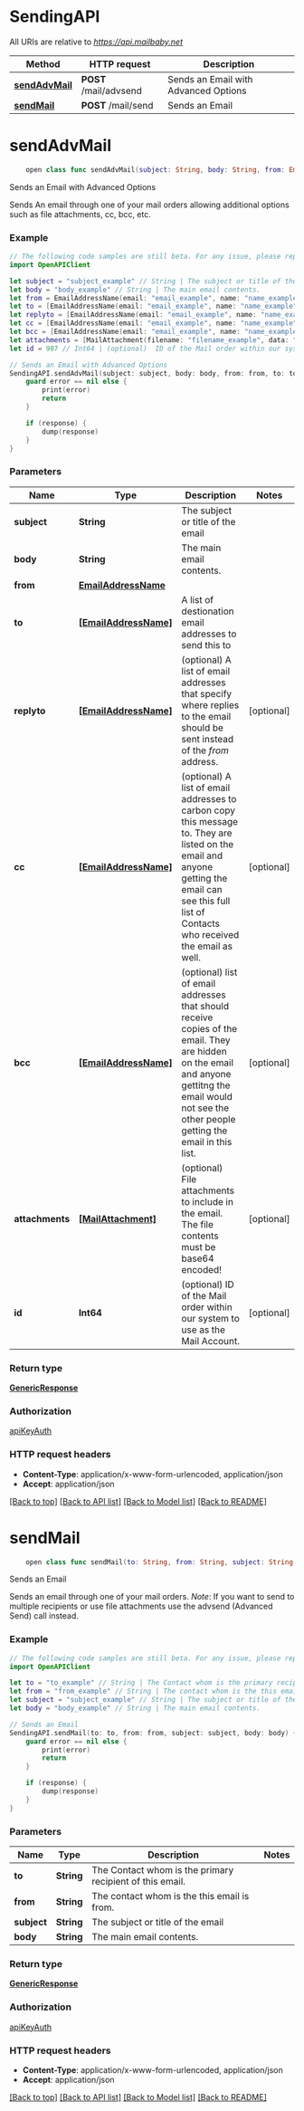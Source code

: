 # SendingAPI

All URIs are relative to *https://api.mailbaby.net*

Method | HTTP request | Description
------------- | ------------- | -------------
[**sendAdvMail**](SendingAPI.md#sendadvmail) | **POST** /mail/advsend | Sends an Email with Advanced Options
[**sendMail**](SendingAPI.md#sendmail) | **POST** /mail/send | Sends an Email


# **sendAdvMail**
```swift
    open class func sendAdvMail(subject: String, body: String, from: EmailAddressName, to: [EmailAddressName], replyto: [EmailAddressName]? = nil, cc: [EmailAddressName]? = nil, bcc: [EmailAddressName]? = nil, attachments: [MailAttachment]? = nil, id: Int64? = nil, completion: @escaping (_ data: GenericResponse?, _ error: Error?) -> Void)
```

Sends an Email with Advanced Options

Sends An email through one of your mail orders allowing additional options such as file attachments, cc, bcc, etc.

### Example
```swift
// The following code samples are still beta. For any issue, please report via http://github.com/OpenAPITools/openapi-generator/issues/new
import OpenAPIClient

let subject = "subject_example" // String | The subject or title of the email
let body = "body_example" // String | The main email contents.
let from = EmailAddressName(email: "email_example", name: "name_example") // EmailAddressName | 
let to = [EmailAddressName(email: "email_example", name: "name_example")] // [EmailAddressName] | A list of destionation email addresses to send this to
let replyto = [EmailAddressName(email: "email_example", name: "name_example")] // [EmailAddressName] | (optional) A list of email addresses that specify where replies to the email should be sent instead of the _from_ address. (optional)
let cc = [EmailAddressName(email: "email_example", name: "name_example")] // [EmailAddressName] | (optional) A list of email addresses to carbon copy this message to.  They are listed on the email and anyone getting the email can see this full list of Contacts who received the email as well. (optional)
let bcc = [EmailAddressName(email: "email_example", name: "name_example")] // [EmailAddressName] | (optional) list of email addresses that should receive copies of the email.  They are hidden on the email and anyone gettitng the email would not see the other people getting the email in this list. (optional)
let attachments = [MailAttachment(filename: "filename_example", data: "data_example")] // [MailAttachment] | (optional) File attachments to include in the email.  The file contents must be base64 encoded! (optional)
let id = 987 // Int64 | (optional)  ID of the Mail order within our system to use as the Mail Account. (optional)

// Sends an Email with Advanced Options
SendingAPI.sendAdvMail(subject: subject, body: body, from: from, to: to, replyto: replyto, cc: cc, bcc: bcc, attachments: attachments, id: id) { (response, error) in
    guard error == nil else {
        print(error)
        return
    }

    if (response) {
        dump(response)
    }
}
```

### Parameters

Name | Type | Description  | Notes
------------- | ------------- | ------------- | -------------
 **subject** | **String** | The subject or title of the email | 
 **body** | **String** | The main email contents. | 
 **from** | [**EmailAddressName**](EmailAddressName.md) |  | 
 **to** | [**[EmailAddressName]**](EmailAddressName.md) | A list of destionation email addresses to send this to | 
 **replyto** | [**[EmailAddressName]**](EmailAddressName.md) | (optional) A list of email addresses that specify where replies to the email should be sent instead of the _from_ address. | [optional] 
 **cc** | [**[EmailAddressName]**](EmailAddressName.md) | (optional) A list of email addresses to carbon copy this message to.  They are listed on the email and anyone getting the email can see this full list of Contacts who received the email as well. | [optional] 
 **bcc** | [**[EmailAddressName]**](EmailAddressName.md) | (optional) list of email addresses that should receive copies of the email.  They are hidden on the email and anyone gettitng the email would not see the other people getting the email in this list. | [optional] 
 **attachments** | [**[MailAttachment]**](MailAttachment.md) | (optional) File attachments to include in the email.  The file contents must be base64 encoded! | [optional] 
 **id** | **Int64** | (optional)  ID of the Mail order within our system to use as the Mail Account. | [optional] 

### Return type

[**GenericResponse**](GenericResponse.md)

### Authorization

[apiKeyAuth](../README.md#apiKeyAuth)

### HTTP request headers

 - **Content-Type**: application/x-www-form-urlencoded, application/json
 - **Accept**: application/json

[[Back to top]](#) [[Back to API list]](../README.md#documentation-for-api-endpoints) [[Back to Model list]](../README.md#documentation-for-models) [[Back to README]](../README.md)

# **sendMail**
```swift
    open class func sendMail(to: String, from: String, subject: String, body: String, completion: @escaping (_ data: GenericResponse?, _ error: Error?) -> Void)
```

Sends an Email

Sends an email through one of your mail orders.  *Note*: If you want to send to multiple recipients or use file attachments use the advsend (Advanced Send) call instead. 

### Example
```swift
// The following code samples are still beta. For any issue, please report via http://github.com/OpenAPITools/openapi-generator/issues/new
import OpenAPIClient

let to = "to_example" // String | The Contact whom is the primary recipient of this email.
let from = "from_example" // String | The contact whom is the this email is from.
let subject = "subject_example" // String | The subject or title of the email
let body = "body_example" // String | The main email contents.

// Sends an Email
SendingAPI.sendMail(to: to, from: from, subject: subject, body: body) { (response, error) in
    guard error == nil else {
        print(error)
        return
    }

    if (response) {
        dump(response)
    }
}
```

### Parameters

Name | Type | Description  | Notes
------------- | ------------- | ------------- | -------------
 **to** | **String** | The Contact whom is the primary recipient of this email. | 
 **from** | **String** | The contact whom is the this email is from. | 
 **subject** | **String** | The subject or title of the email | 
 **body** | **String** | The main email contents. | 

### Return type

[**GenericResponse**](GenericResponse.md)

### Authorization

[apiKeyAuth](../README.md#apiKeyAuth)

### HTTP request headers

 - **Content-Type**: application/x-www-form-urlencoded, application/json
 - **Accept**: application/json

[[Back to top]](#) [[Back to API list]](../README.md#documentation-for-api-endpoints) [[Back to Model list]](../README.md#documentation-for-models) [[Back to README]](../README.md)

